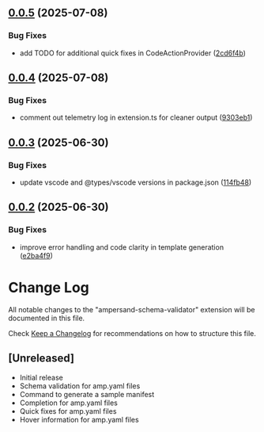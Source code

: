 ## [0.0.5](https://github.com/amp-labs/vs-code-extension/compare/v0.0.4...v0.0.5) (2025-07-08)

### Bug Fixes

- add TODO for additional quick fixes in CodeActionProvider ([2cd6f4b](https://github.com/amp-labs/vs-code-extension/commit/2cd6f4b072fd22cc19a7877366dc88239e780a6a))

## [0.0.4](https://github.com/amp-labs/vs-code-extension/compare/v0.0.3...v0.0.4) (2025-07-08)

### Bug Fixes

- comment out telemetry log in extension.ts for cleaner output ([9303eb1](https://github.com/amp-labs/vs-code-extension/commit/9303eb1bd54a6c1e675dfaef5e3bb81ff751cdc2))

## [0.0.3](https://github.com/amp-labs/vs-code-extension/compare/v0.0.2...v0.0.3) (2025-06-30)

### Bug Fixes

- update vscode and @types/vscode versions in package.json ([114fb48](https://github.com/amp-labs/vs-code-extension/commit/114fb48d9e085d6c172cd57d64c177210574be04))

## [0.0.2](https://github.com/amp-labs/vs-code-extension/compare/v0.0.1...v0.0.2) (2025-06-30)

### Bug Fixes

- improve error handling and code clarity in template generation ([e2ba4f9](https://github.com/amp-labs/vs-code-extension/commit/e2ba4f9c29ed440ea1e1f3d0b10fd1ff94fb27bb))

# Change Log

All notable changes to the "ampersand-schema-validator" extension will be documented in this file.

Check [Keep a Changelog](http://keepachangelog.com/) for recommendations on how to structure this file.

## [Unreleased]

- Initial release
- Schema validation for amp.yaml files
- Command to generate a sample manifest
- Completion for amp.yaml files
- Quick fixes for amp.yaml files
- Hover information for amp.yaml files
